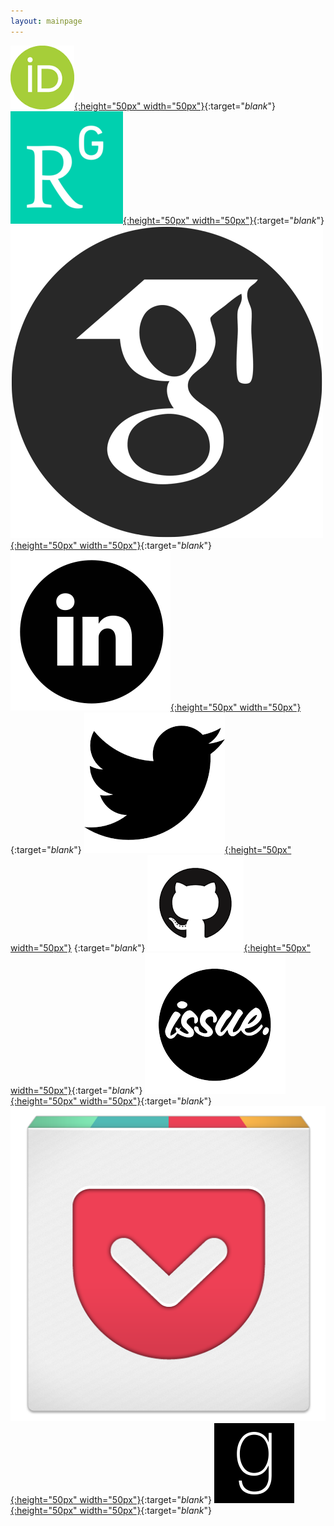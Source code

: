 ```yaml
---
layout: mainpage
---
```


[![](pics/orcid.png){:height="50px" width="50px"}](http://orcid.org/0000-0002-1557-7502){:target="_blank_"}
[![](pics/rgate.png){:height="50px" width="50px"}](http://www.researchgate.net/profile/Ali_Aydogdu){:target="_blank_"}
[![](pics/gscholar.png){:height="50px" width="50px"}](https://scholar.google.no/citations?user=zRGYaTsAAAAJ&hl=en){:target="_blank_"}
[![](pics/linkedin.png){:height="50px" width="50px"}](https://www.linkedin.com/in/ali-aydogdu-nersc/){:target="_blank_"}
[![](pics/twitter.png){:height="50px" width="50px"}](http://twitter.com/liaydogdu) {:target="_blank_"}
[![](pics/github.png){:height="50px" width="50px"}](http://github.com/aydogduali){:target="_blank_"}
[![](pics/issue.png){:height="50px" width="50px"}](http://issuu.com/aydogdu){:target="_blank_"}
[![](pics/pocket.png){:height="50px" width="50px"}](http://getpocket.com/@liaydogdu){:target="_blank_"}
[![](pics/goodreads.png){:height="50px" width="50px"}](http://www.goodreads.com/user/show/52422236-ali-aydogdu){:target="_blank_"}
<!---
[![](pics/storify.jpg){:height="50px" width="50px"}](http://storify.com/liaydogdu) {:target="_blank"}
[![](pics/soundcloud.jpeg){:height="50px" width="50px"}](http://soundcloud.com/liaydogdu) {:target="_blank"}
-->
